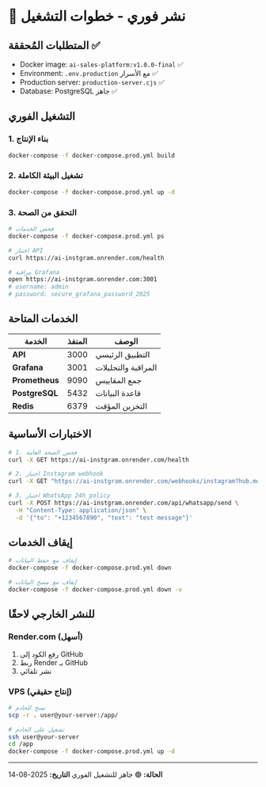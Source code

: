 # 🚀 نشر فوري - خطوات التشغيل

## المتطلبات المُحققة ✅
- Docker image: `ai-sales-platform:v1.0.0-final` ✅
- Environment: `.env.production` مع الأسرار ✅
- Production server: `production-server.cjs` ✅
- Database: PostgreSQL جاهز ✅

## التشغيل الفوري

### 1. بناء الإنتاج
```bash
docker-compose -f docker-compose.prod.yml build
```

### 2. تشغيل البيئة الكاملة
```bash
docker-compose -f docker-compose.prod.yml up -d
```

### 3. التحقق من الصحة
```bash
# فحص الخدمات
docker-compose -f docker-compose.prod.yml ps

# اختبار API
curl https://ai-instgram.onrender.com/health

# مراقبة Grafana
open https://ai-instgram.onrender.com:3001
# username: admin
# password: secure_grafana_password_2025
```

## الخدمات المتاحة

| الخدمة | المنفذ | الوصف |
|--------|--------|-------|
| **API** | 3000 | التطبيق الرئيسي |
| **Grafana** | 3001 | المراقبة والتحليلات |
| **Prometheus** | 9090 | جمع المقاييس |
| **PostgreSQL** | 5432 | قاعدة البيانات |
| **Redis** | 6379 | التخزين المؤقت |

## الاختبارات الأساسية

```bash
# 1. فحص الصحة العامة
curl -X GET https://ai-instgram.onrender.com/health

# 2. اختبار Instagram webhook
curl -X GET "https://ai-instgram.onrender.com/webhooks/instagram?hub.mode=subscribe&hub.verify_token=iHNDoPLa9sH8v59z5Twq+V5sVl1fzVyRzg6G9NpvjXAnF4kadaKlJKki0nmtNZpd&hub.challenge=test123"

# 3. اختبار WhatsApp 24h policy
curl -X POST https://ai-instgram.onrender.com/api/whatsapp/send \
  -H "Content-Type: application/json" \
  -d '{"to": "+1234567890", "text": "test message"}'
```

## إيقاف الخدمات

```bash
# إيقاف مع حفظ البيانات
docker-compose -f docker-compose.prod.yml down

# إيقاف مع مسح البيانات
docker-compose -f docker-compose.prod.yml down -v
```

## للنشر الخارجي لاحقًا

### Render.com (أسهل)
1. رفع الكود إلى GitHub
2. ربط Render بـ GitHub  
3. نشر تلقائي

### VPS (إنتاج حقيقي)
```bash
# نسخ للخادم
scp -r . user@your-server:/app/

# تشغيل على الخادم
ssh user@your-server
cd /app
docker-compose -f docker-compose.prod.yml up -d
```

---
**الحالة:** 🟢 جاهز للتشغيل الفوري
**التاريخ:** 2025-08-14